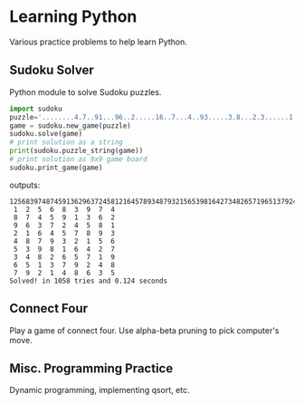 # Learning Python

Various practice problems to help learn Python.

## Sudoku Solver

Python module to solve Sudoku puzzles.

```python
import sudoku
puzzle='........4.7..91...96..2.....16..7...4..93.....3.8...2.3......1.....7...8.....8.35'
game = sudoku.new_game(puzzle)
sudoku.solve(game)
# print solution as a string
print(sudoku.puzzle_string(game))
# print solution as 9x9 game board
sudoku.print_game(game)
```
outputs:
```
125683974874591362963724581216457893487932156539816427348265719651379248792148635
 1  2  5  6  8  3  9  7  4 
 8  7  4  5  9  1  3  6  2 
 9  6  3  7  2  4  5  8  1 
 2  1  6  4  5  7  8  9  3 
 4  8  7  9  3  2  1  5  6 
 5  3  9  8  1  6  4  2  7 
 3  4  8  2  6  5  7  1  9 
 6  5  1  3  7  9  2  4  8 
 7  9  2  1  4  8  6  3  5 
Solved! in 1058 tries and 0.124 seconds
```

## Connect Four

Play a game of connect four. Use alpha-beta pruning to pick computer's move.


## Misc. Programming Practice

Dynamic programming, implementing qsort, etc.